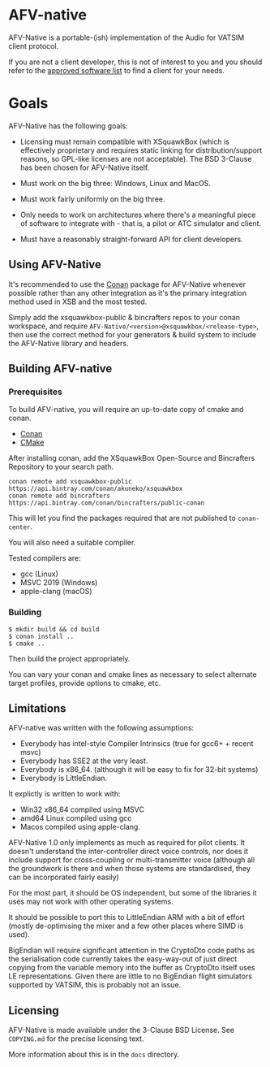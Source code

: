 # AFV-native

AFV-Native is a portable-(ish) implementation of the Audio for VATSIM client protocol.

If you are not a client developer, this is not of interest to you and you should refer to the 
[approved software list](https://www.vatsim.net/documents/approved-software) to find a client
for your needs.


# Goals

AFV-Native has the following goals:

* Licensing must remain compatible with XSquawkBox (which is effectively proprietary and 
  requires static linking for distribution/support reasons, so GPL-like licenses are not
  acceptable).  The BSD 3-Clause has been chosen for AFV-Native itself.

* Must work on the big three: Windows, Linux and MacOS.

* Must work fairly uniformly on the big three.

* Only needs to work on architectures where there's a meaningful piece of software 
  to integrate with - that is, a pilot or ATC simulator and client.

* Must have a reasonably straight-forward API for client developers.

## Using AFV-Native

It's recommended to use the [Conan](https://conan.io) package for AFV-Native whenever possible
rather than any other integration as it's the primary integration method used in XSB and the 
most tested.

Simply add the xsquawkbox-public & bincrafters repos to your conan workspace, and require 
`AFV-Native/<version>@xsquawkbox/<release-type>`, then use the correct method for your generators & build system
to include the AFV-Native library and headers.
 
## Building AFV-native

### Prerequisites

To build AFV-native, you will require an up-to-date copy of cmake and conan.
* [Conan](https://conan.io)
* [CMake](https://cmake.org)

After installing conan, add the XSquawkBox Open-Source and Bincrafters Repository to your search path.
```shell script
conan remote add xsquawkbox-public https://api.bintray.com/conan/akuneko/xsquawkbox
conan remote add bincrafters https://api.bintray.com/conan/bincrafters/public-conan
```

This will let you find the packages required that are not published to `conan-center`.

You will also need a suitable compiler.

Tested compilers are:
* gcc (Linux)
* MSVC 2019 (Windows)
* apple-clang (macOS)

### Building

```shell script
$ mkdir build && cd build
$ conan install ..
$ cmake ..
```

Then build the project appropriately.

You can vary your conan and cmake lines as necessary to select alternate target profiles,
provide options to cmake, etc.

## Limitations

AFV-native was written with the following assumptions:
* Everybody has intel-style Compiler Intrinsics (true for gcc6+ + recent msvc)
* Everybody has SSE2 at the very least.
* Everybody is x86_64. (although it will be easy to fix for 32-bit systems)
* Everybody is LittleEndian.

It explictly is written to work with:
* Win32 x86_64 compiled using MSVC
* amd64 Linux compiled using gcc
* Macos compiled using apple-clang.

AFV-Native 1.0 only implements as much as required for pilot clients.  It doesn't understand the inter-controller direct
voice controls, nor does it include support for cross-coupling or multi-transmitter voice (although all the groundwork
is there and when those systems are standardised, they can be incorporated fairly easily) 

For the most part, it should be OS independent, but some of the libraries it uses may not work with other operating 
systems.

It should be possible to port this to LittleEndian ARM with a bit of effort (mostly de-optimising the mixer and a few 
other places where SIMD is used).

BigEndian will require significant attention in the CryptoDto code paths as the serialisation code currently takes the
easy-way-out of just direct copying from the variable memory into the buffer as CryptoDto itself uses LE
representations.  Given there are little to no BigEndian flight simulators supported by VATSIM, this is probably 
not an issue.

## Licensing

AFV-Native is made available under the 3-Clause BSD License.  See `COPYING.md` for the precise licensing text.

More information about this is in the `docs` directory.

